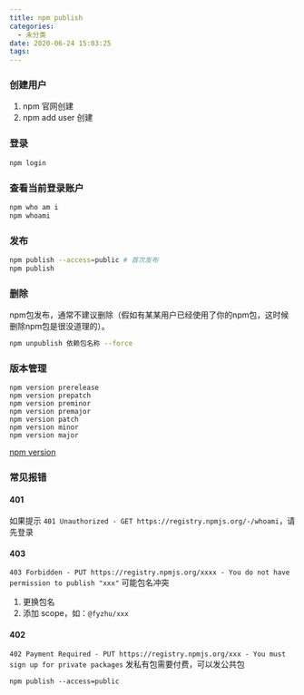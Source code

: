 ```yaml
---
title: npm publish
categories:
  - 未分类
date: 2020-06-24 15:03:25
tags:
---
```


### 创建用户
1. npm 官网创建 
2. npm add user 创建

### 登录

```bash
npm login
```
### 查看当前登录账户



```bash
npm who am i
npm whoami
``` 
### 发布

```bash
npm publish --access=public # 首次发布
npm publish
```
### 删除

npm包发布，通常不建议删除（假如有某某用户已经使用了你的npm包，这时候删除npm包是很没道理的）。

```bash
npm unpublish 依赖包名称 --force
```

### 版本管理
```
npm version prerelease
npm version prepatch
npm version preminor
npm version premajor
npm version patch
npm version minor
npm version major
```

[npm version](https://blog.csdn.net/weixin_40817115/article/details/90384398)

### 常见报错
#### 401
如果提示 `401 Unauthorized - GET https://registry.npmjs.org/-/whoami`，请先登录

#### 403
`403 Forbidden - PUT https://registry.npmjs.org/xxxx - You do not have permission to publish "xxx"`
可能包名冲突
1. 更换包名
2. 添加 scope，如：`@fyzhu/xxx`

#### 402
`402 Payment Required - PUT https://registry.npmjs.org/xxx - You must sign up for private packages`
发私有包需要付费，可以发公共包
```
npm publish --access=public 
```
